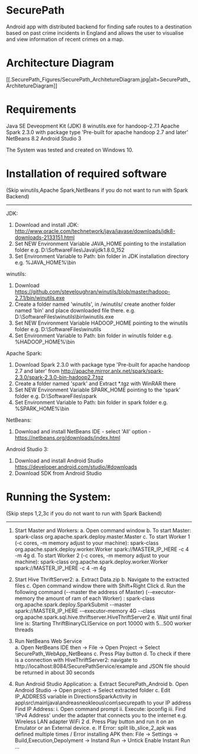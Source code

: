 # SecurePath
Android app with distributed backend for finding safe routes to a destination based on past crime incidents in England and allows the user to visualise and view information of recent crimes on a map. 

# Architecture Diagram
[[.SecurePath_Figures/SecurePath_ArchitetureDiagram.jpg|alt=SecurePath_ArchitetureDiagram]]

# Requirements
Java SE Deveopment Kit (JDK) 8
winutils.exe for handoop-2.7.1
Apache Spark 2.3.0 with package type 'Pre-built for apache handoop 2.7 and later'
NetBeans 8.2
Android Studio 3

The System was tested and created on Windows 10.

# Installation of required software
(Skip winutils,Apache Spark,NetBeans if you do not want to run with Spark Backend)
__________________________________________________________________________________
JDK:
1. Download and install JDK: http://www.oracle.com/technetwork/java/javase/downloads/jdk8-downloads-2133151.html
3. Set NEW Environment Variable JAVA_HOME pointing to the installation folder e.g. D:\SoftwareFiles\Java\jdk1.8.0_152
2. Set Environment Variable to Path: bin folder in JDK installation directory e.g. %JAVA_HOME%\bin

winutils:
1. Download https://github.com/steveloughran/winutils/blob/master/hadoop-2.7.1/bin/winutils.exe
2. Create a folder named 'winutils', in /winutils/ create another folder named 'bin' and place downloaded file there. e.g. D:\SoftwareFiles\winutils\bin\winutils.exe
3. Set NEW Environment Variable HADOOP_HOME pointing to the winutils folder e.g. D:\SoftwareFiles\winutils
4. Set Environment Variable to Path: bin folder in winutils folder e.g. %HADOOP_HOME%\bin

Apache Spark:
1. Download Spark 2.3.0 with package type 'Pre-built for apache handoop 2.7 and later' from http://apache.mirror.anlx.net/spark/spark-2.3.0/spark-2.3.0-bin-hadoop2.7.tgz
2. Create a folder named 'spark' and Extract *.tgz with WinRAR there
3. Set NEW Environment Variable SPARK_HOME pointing to the 'spark' folder e.g. D:\SoftwareFiles\spark
4. Set Environment Variable to Path: bin folder in spark folder e.g. %SPARK_HOME%\bin

NetBeans:
1. Download and install NetBeans IDE - select 'All' option - https://netbeans.org/downloads/index.html

Android Studio 3:
1. Download and install Android Studio https://developer.android.com/studio/#downloads
2. Download SDK from Android Studio


# Running the System: 
(Skip steps 1,2,3c if you do not want to run with Spark Backend)
__________________________________________________________________________________
1. Start Master and Workers:
	a. Open command window
	b. To start Master: 
	spark-class org.apache.spark.deploy.master.Master
	c. To start Worker 1 (-c cores, -m memory adjust to your machine): 
	spark-class org.apache.spark.deploy.worker.Worker spark://MASTER_IP_HERE  -c 4 -m 4g 
	d. To start Worker 2 (-c cores, -m memory adjust to your machine): 
	spark-class org.apache.spark.deploy.worker.Worker spark://MASTER_IP_HERE  -c  4 -m 4g 
	
2. Start Hive ThriftServer2:
	a. Extract Data.zip
	b. Navigate to the extracted files 
	c. Open command window there with Shift+Right Click
	d. Run the following command (--master the address of Master) (--executor-memory the amount of ram of each Worker) :
	spark-class org.apache.spark.deploy.SparkSubmit --master  spark://MASTER_IP_HERE  --executor-memory 4G  --class org.apache.spark.sql.hive.thriftserver.HiveThriftServer2
	e. Wait until final line is:  Starting ThriftBinaryCLIService on port 10000 with 5...500 worker threads

3. Run NetBeans Web Service  
	a. Open NetBeans IDE then -> File -> Open Project -> Select SecurePath_WebApp_NetBeans
	c. Press Play button 
	d. To check if there is a connection with HiveThriftServer2: navigate to http://localhost:8084/SecurePathService/example and JSON file should be returned in about 30 seconds

4. Run Android Studio Application: 
	a. Extract SecurePath_Android
	b. Open Android Studio -> Open project -> Select extracted folder
	c. Edit IP_ADDRESS variable in DirectionsSparkActivity in app\src\main\java\andreasneokleous\com\securepath to your IP address
		Find IP Address: 
		i. Open command prompt
		ii. Execute: ipconfig
		iii. Find 'IPv4 Address' under the adapter that connects you to the internet e.g. Wireless LAN adapter WiFi 2
	d. Press Play button and run it on an Emulator or an External device.
	e. If Error: split lib_slice_2_apk was defined multiple times / Error installing APK then: File -> Settings -> Build,Execution,Depolyment -> Instand Run -> Untick Enable Instant Run ...


